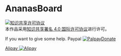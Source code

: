 # AnanasBoard

<a rel="license" href="http://creativecommons.org/licenses/by/4.0/">
<img alt="知识共享许可协议" style="border-width:0" src="https://i.creativecommons.org/l/by/4.0/88x31.png" /></a><br />本作品采用<a rel="license" href="http://creativecommons.org/licenses/by/4.0/">知识共享署名 4.0 国际许可协议</a>进行许可。

If you want to give some help.
Paypal
<a rel="donate1" href="https://www.paypal.com/cgi-bin/webscr?cmd=_s-xclick&hosted_button_id=8GQHVZ7YR8NZE">
<img alt="PalpayDonate" style="border-width:0" src="https://www.paypalobjects.com/zh_XC/i/btn/btn_donate_LG.gif" />

Alipay
<a rel="donate2" href="https://github.com/Dark-Guan/AnanasBoard/blob/master/apcazu6ntbjy04py09.png">
<img alt="Alipay" style="border-width:0" size="400x400" src="https://github.com/Dark-Guan/AnanasBoard/blob/master/apcazu6ntbjy04py09.png" />










